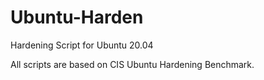 # Ubuntu-Harden
Hardening Script for Ubuntu 20.04

All scripts are based on CIS Ubuntu Hardening Benchmark.
